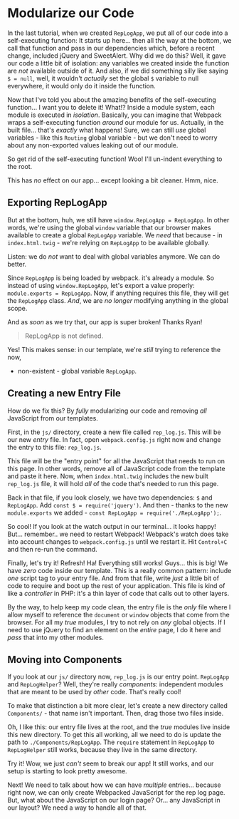 # Modularize our Code

In the last tutorial, when we created `RepLogApp`, we put all of our code into
a self-executing function: It starts up here... then all the way at the bottom,
we call that function and pass in our dependencies which, before a recent change,
included jQuery and SweetAlert. Why did we do this? Well, it gave our code a little
bit of isolation: any variables we created inside the function are *not* available
outside of it. And also, if we did something silly like saying `$ = null`, well,
it wouldn't *actually* set the global `$` variable to null everywhere, it would
only do it inside the function.

Now that I've told you about the amazing benefits of the self-executing function...
I want you to delete it! What!? Inside a module system, each module is executed in
*isolation*. Basically, you can imagine that Webpack wraps a self-executing function
*around* our module for us. Actually, in the built file... that's *exactly* what happens!
Sure, we can still *use* global variables - like this `Routing` global variable -
but we don't need to worry about any non-exported values leaking out of our module.

So get rid of the self-executing function! Woo! I'll un-indent everything to the
root.

This has *no* effect on our app... except looking a bit cleaner. Hmm, nice.

## Exporting RepLogApp

But at the bottom, huh, we still have `window.RepLogApp = RepLogApp`. In other words,
we're using the global `window` variable that our browser makes available to create
a global `RepLogApp` variable. We *need* that because - in `index.html.twig` - we're
relying on `RepLogApp` to be available globally.

Listen: we do *not* want to deal with global variables anymore. We can do better.

Since `RepLogApp` is being loaded by webpack. it's already a module. So instead of
using `window.RepLogApp`, let's export a value properly: `module.exports = RepLogApp`.
Now, if anything requires this file, they will get the `RepLogApp` class. *And*,
we are *no longer* modifying anything in the global scope.

And as *soon* as we try that, our app is super broken! Thanks Ryan!

> RepLogApp is not defined.

Yes! This makes sense: in our template, we're *still* trying to reference the now,
- non-existent - global variable `RepLogApp`.

## Creating a new Entry File

How do we fix this? By *fully* modularizing our code and removing *all* JavaScript
from our templates.

First, in the `js/` directory, create a new file called `rep_log.js`. This will be
our new *entry* file. In fact, open `webpack.config.js` right now and change the
entry to this file: `rep_log.js`.

This file will be the "entry point" for all the JavaScript that needs to run on
this page. In other words, remove all of JavaScript code from the template and paste
it here. Now, when `index.html.twig` includes the new built `rep_log.js` file, it
will hold *all* of the code that's needed to run this page.

Back in that file, if you look closely, we have two dependencies: `$` and `RepLogApp`.
Add `const $ = require('jquery')`. And then - thanks to the new `module.exports`
we added - `const RepLogApp = require('./RepLogApp');`.

So cool! If you look at the watch output in our terminal... it looks happy! But...
remember.. we need to restart Webpack! Webpack's watch does take into account changes
to `webpack.config.js` until we restart it. Hit `Control+C` and then re-run the command.

Finally, let's try it! Refresh! Ha! Everything still works! Guys... this is big!
We have *zero* code inside our template. This is a really common pattern: include
*one* script tag to your entry file. And from that file, write *just* a little bit
of code to require and boot up the rest of your application. This file is kind of
like a *controller* in PHP: it's a thin layer of code that calls out to other layers.

By the way, to help keep my code clean, the entry file is the *only* file where I
allow myself to reference the `document` or `window` objects that come from the browser.
For all my *true* modules, I try to not rely on *any* global objects. If I need to
use jQuery to find an element on the *entire* page, I do it here and *pass* that
into my other modules.

## Moving into Components

If you look at our `js/` directory now, `rep_log.js` is our entry point. `RepLogApp`
and `RepLogHelper`? Well, they're really *components*: independent modules that are
meant to be used by *other* code. That's really cool!

To make that distinction a bit more clear, let's create a new directory called
`Components/` - that name isn't important. Then, drag those two files inside.

Oh, I like this: our entry file lives at the root, and the *true* modules live inside
this new directory. To get this all working, all we need to do is update the path
to `./Components/RepLogApp`. The `require` statement in `RepLogApp` to `RepLogHelper`
still works, because they live in the same directory.

Try it! Wow, we just *can't* seem to break our app! It still works, and our setup
is starting to look pretty awesome.

Next! We need to talk about how we can have *multiple* entries... because right
now, we can only create Webpacked JavaScript for the rep log page. But, what about
the JavaScript on our login page? Or... any JavaScript in our layout? We need a way
to handle all of that.
